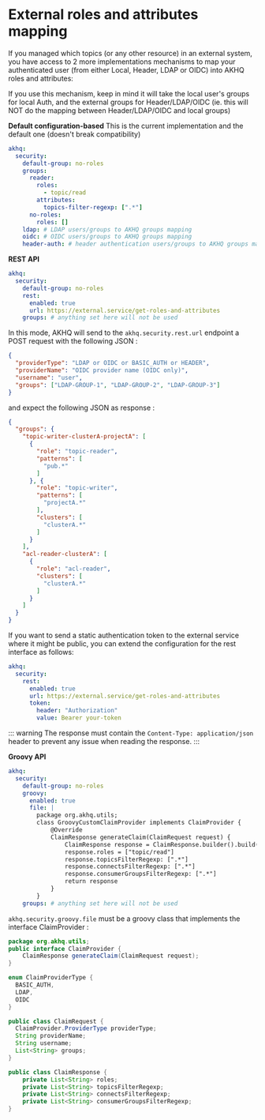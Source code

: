
# External roles and attributes mapping

If you managed which topics (or any other resource) in an external system, you have access to 2 more implementations mechanisms to map your authenticated user (from either Local, Header, LDAP or OIDC) into AKHQ roles and attributes:

If you use this mechanism, keep in mind it will take the local user's groups for local Auth, and the external groups for Header/LDAP/OIDC (ie. this will NOT do the mapping between Header/LDAP/OIDC and local groups)

**Default configuration-based**
This is the current implementation and the default one (doesn't break compatibility)
````yaml
akhq:
  security:
    default-group: no-roles
    groups:
      reader:
        roles:
          - topic/read
        attributes:
          topics-filter-regexp: [".*"]
      no-roles:
        roles: []
    ldap: # LDAP users/groups to AKHQ groups mapping
    oidc: # OIDC users/groups to AKHQ groups mapping
    header-auth: # header authentication users/groups to AKHQ groups mapping
````

**REST API**
````yaml
akhq:
  security:
    default-group: no-roles
    rest:
      enabled: true
      url: https://external.service/get-roles-and-attributes
    groups: # anything set here will not be used
````

In this mode, AKHQ will send to the ``akhq.security.rest.url`` endpoint a POST request with the following JSON :

````json
{
  "providerType": "LDAP or OIDC or BASIC_AUTH or HEADER",
  "providerName": "OIDC provider name (OIDC only)",
  "username": "user",
  "groups": ["LDAP-GROUP-1", "LDAP-GROUP-2", "LDAP-GROUP-3"]
}
````
and expect the following JSON as response :
````json
{
  "groups": {
    "topic-writer-clusterA-projectA": [
      {
        "role": "topic-reader",
        "patterns": [
          "pub.*"
        ]
      }, {
        "role": "topic-writer",
        "patterns": [
          "projectA.*"
        ],
        "clusters": [
          "clusterA.*"
        ]
      }
    ],
    "acl-reader-clusterA": [
      {
        "role": "acl-reader",
        "clusters": [
          "clusterA.*"
        ]
      }
    ]
  }
}
````

If you want to send a static authentication token to the external service where it might be public, you can extend the configuration for the rest interface as follows:
````yaml
akhq:
  security:
    rest:
      enabled: true
      url: https://external.service/get-roles-and-attributes
      token:
        header: "Authorization"
        value: Bearer your-token
````

::: warning
The response must contain the `Content-Type: application/json` header to prevent any issue when reading the response.
:::

**Groovy API**
````yaml
akhq:
  security:
    default-group: no-roles
    groovy:
      enabled: true
      file: |
        package org.akhq.utils;
        class GroovyCustomClaimProvider implements ClaimProvider {
            @Override
            ClaimResponse generateClaim(ClaimRequest request) {
                ClaimResponse response = ClaimResponse.builder().build()
                response.roles = ["topic/read"]
                response.topicsFilterRegexp: [".*"]
                response.connectsFilterRegexp: [".*"]
                response.consumerGroupsFilterRegexp: [".*"]
                return response
            }
        }
    groups: # anything set here will not be used
````
``akhq.security.groovy.file`` must be a groovy class that implements the interface ClaimProvider :
````java
package org.akhq.utils;
public interface ClaimProvider {
    ClaimResponse generateClaim(ClaimRequest request);
}

enum ClaimProviderType {
  BASIC_AUTH,
  LDAP,
  OIDC
}

public class ClaimRequest {
  ClaimProvider.ProviderType providerType;
  String providerName;
  String username;
  List<String> groups;
}

public class ClaimResponse {
    private List<String> roles;
    private List<String> topicsFilterRegexp;
    private List<String> connectsFilterRegexp;
    private List<String> consumerGroupsFilterRegexp;
}
````